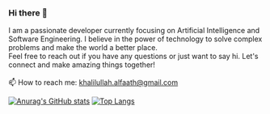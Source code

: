 ### Hi there 👋


I am a passionate developer currently focusing on Artificial Intelligence and Software Engineering. I believe in the power of technology to solve complex problems and make the world a better place. <br>
Feel free to reach out if you have any questions or just want to say hi. Let's connect and make amazing things together! <br>
<br>
📫 How to reach me: khalilullah.alfaath@gmail.com
  
[![Anurag's GitHub stats](https://github-readme-stats.vercel.app/api?username=khalilullahalfaath&count_private=true)](https://github-readme-stats-11km-git-master-khalilullahalfaath.vercel.app/)
[![Top Langs](https://github-readme-stats.vercel.app/api/top-langs/?username=khalilullahalfaath&layout=compact&langs_count=5)](https://github-readme-stats-11km-git-master-khalilullahalfaath.vercel.app/)
